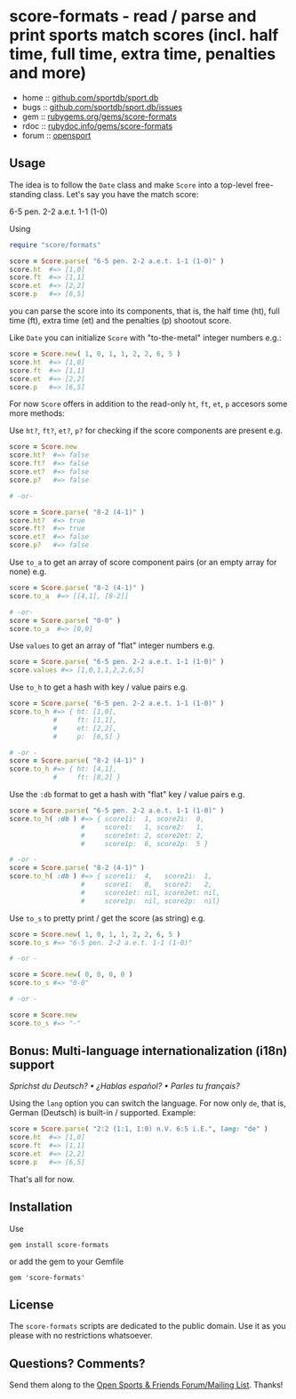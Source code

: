 #  score-formats - read / parse and print sports match scores (incl. half time, full time, extra time, penalties and more)


* home  :: [github.com/sportdb/sport.db](https://github.com/sportdb/sport.db)
* bugs  :: [github.com/sportdb/sport.db/issues](https://github.com/sportdb/sport.db/issues)
* gem   :: [rubygems.org/gems/score-formats](https://rubygems.org/gems/score-formats)
* rdoc  :: [rubydoc.info/gems/score-formats](http://rubydoc.info/gems/score-formats)
* forum :: [opensport](http://groups.google.com/group/opensport)



## Usage


The idea is to follow the `Date` class and make `Score`
into a top-level free-standing class. Let's say you have the match score:

6-5 pen. 2-2 a.e.t. 1-1 (1-0)

Using

``` ruby
require "score/formats"

score = Score.parse( "6-5 pen. 2-2 a.e.t. 1-1 (1-0)" )
score.ht  #=> [1,0]
score.ft  #=> [1,1]
score.et  #=> [2,2]
score.p   #=> [6,5]
```

you can parse the score into its components, that is, the
half time (ht), full time (ft), extra time (et)
and the penalties (p) shootout score.

Like `Date` you can initialize `Score` with "to-the-metal"
integer numbers e.g.:

``` ruby
score = Score.new( 1, 0, 1, 1, 2, 2, 6, 5 )
score.ht  #=> [1,0]
score.ft  #=> [1,1]
score.et  #=> [2,2]
score.p   #=> [6,5]
```

For now `Score` offers in addition to the read-only `ht`, `ft`, `et`, `p`  accesors some more methods:


Use `ht?`, `ft?`, `et?`, `p?` for checking if the score components are present e.g.

``` ruby
score = Score.new
score.ht?  #=> false
score.ft?  #=> false
score.et?  #=> false
score.p?   #=> false

# -or-

score = Score.parse( "8-2 (4-1)" )
score.ht?  #=> true
score.ft?  #=> true
score.et?  #=> false
score.p?   #=> false
```

Use `to_a` to get an array of score component pairs (or an empty array for none) e.g.

``` ruby
score = Score.parse( "8-2 (4-1)" )
score.to_a  #=> [[4,1], [8-2]]

# -or-
score = Score.parse( "0-0" )
score.to_a  #=> [0,0]
```

Use `values` to get an array of "flat" integer numbers e.g.

``` ruby
score = Score.parse( "6-5 pen. 2-2 a.e.t. 1-1 (1-0)" )
score.values #=> [1,0,1,1,2,2,6,5]
```

Use `to_h` to get a hash with key / value pairs e.g.

``` ruby
score = Score.parse( "6-5 pen. 2-2 a.e.t. 1-1 (1-0)" )
score.to_h #=> { ht: [1,0],
           #     ft: [1,1],
           #     et: [2,2],
           #     p:  [6,5] }

# -or -
score = Score.parse( "8-2 (4-1)" )
score.to_h #=> { ht: [4,1],
           #     ft: [8,2] }
```

Use the `:db` format to get a hash with "flat" key / value pairs e.g.

``` ruby
score = Score.parse( "6-5 pen. 2-2 a.e.t. 1-1 (1-0)" )
score.to_h( :db ) #=> { score1i:  1, score2i:  0,
                  #     score1:   1, score2:   1,
                  #     score1et: 2, score2et: 2,
                  #     score1p:  6, score2p:  5 }

# -or -
score = Score.parse( "8-2 (4-1)" )
score.to_h( :db ) #=> { score1i:  4,   score2i:  1,
                  #     score1:   8,   score2:   2,
                  #     score1et: nil, score2et: nil,
                  #     score1p:  nil, score2p:  nil}
```

Use `to_s` to pretty print / get the score (as string) e.g.

``` ruby
score = Score.new( 1, 0, 1, 1, 2, 2, 6, 5 )
score.to_s #=> "6-5 pen. 2-2 a.e.t. 1-1 (1-0)"

# -or -

score = Score.new( 0, 0, 0, 0 )
score.to_s #=> "0-0"

# -or -

score = Score.new
score.to_s #=> "-"
```



## Bonus: Multi-language internationalization (i18n) support

_Sprichst du Deutsch? • ¿Hablas español? • Parles tu français?_

Using the `lang` option you can switch the language.
For now only `de`, that is, German (Deutsch) is built-in / supported.
Example:

``` ruby
score = Score.parse( "2:2 (1:1, 1:0) n.V. 6:5 i.E.", lang: "de" )
score.ht  #=> [1,0]
score.ft  #=> [1,1]
score.et  #=> [2,2]
score.p   #=> [6,5]
```

That's all for now.




## Installation

Use

    gem install score-formats

or add the gem to your Gemfile

    gem 'score-formats'



## License

The `score-formats` scripts are dedicated to the public domain.
Use it as you please with no restrictions whatsoever.


## Questions? Comments?

Send them along to the
[Open Sports & Friends Forum/Mailing List](http://groups.google.com/group/opensport).
Thanks!
